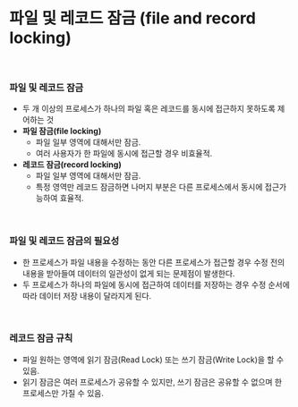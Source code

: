 # 파일 및 레코드 잠금 (file and record locking)

<br>

### 파일 및 레코드 잠금
- 두 개 이상의 프로세스가 하나의 파일 혹은 레코드를 동시에 접근하지 못하도록 제어하는 것
- <b>파일 잠금(file locking)</b> 
  - 파일 일부 영역에 대해서만 잠금.
  - 여러 사용자가 한 파일에 동시에 접근할 경우 비효율적.
- <b>레코드 잠금(record locking)</b>
  - 파일 일부 영역에 대해서만 잠금.
  - 특정 영역만 레코드 잠금하면 나머지 부분은 다른 프로세스에서 동시에 접근가능하여 효율적.
<br>

### 파일 및 레코드 잠금의 필요성
- 한 프로세스가 파일 내용을 수정하는 동안 다른 프로세스가 접근할 경우 수정 전의 내용을 받아들여 데이터의 일관성이 없게 되는 문제점이 발생한다. 
- 두 프로세스가 하나의 파일에 동시에 접근하여 데이터를 저장하는 경우 수정 순서에 따라 데이터 저장 내용이 달라지게 된다. 
<br>
 
 ### 레코드 잠금 규칙
 - 파일 원하는 영역에 읽기 잠금(Read Lock) 또는 쓰기 잠금(Write Lock)을 할 수 있음.
 - 읽기 잠금은 여러 프로세스가 공유할 수 있지만, 쓰기 잠금은 공유할 수 없으며 한 프로세스만 가질 수 있음.
   
